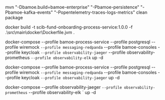 mvn "-Dbamoe.build=bamoe-enterprise" "-Pbamoe-persistence" "-Pbamoe-kafka-events" "-Popentelemetry-traces-logs-metrics" clean package

docker build -t scib-fund-onboarding-process-service:1.0.0 -f .\src\main\docker\Dockerfile.jvm .

docker-compose --profile bamoe-process-service --profile postgresql --profile wiremock `
  --profile messaging-redpanda `
  --profile bamoe-consoles --profile keycloak `
  --profile observability-jaeger `
  --profile observability-prometheus `
  --profile observability-elk `
  up -d

docker-compose --profile bamoe-process-service --profile postgresql --profile wiremock `
  --profile messaging-redpanda `
  --profile bamoe-consoles --profile keycloak `
  --profile observability-jaeger `
  up -d

docker-compose --profile observability-jaeger `
  --profile observability-prometheus `
  --profile observability-elk `
  up -d
  